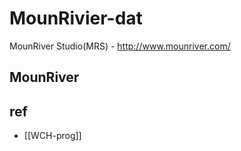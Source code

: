 # MounRivier-dat 


MounRiver Studio(MRS) - http://www.mounriver.com/



## MounRiver 


## ref 

- [[WCH-prog]]
